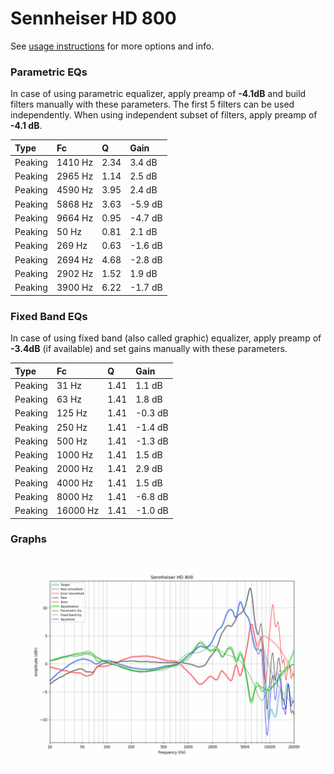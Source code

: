# Sennheiser HD 800
See [usage instructions](https://github.com/jaakkopasanen/AutoEq#usage) for more options and info.

### Parametric EQs
In case of using parametric equalizer, apply preamp of **-4.1dB** and build filters manually
with these parameters. The first 5 filters can be used independently.
When using independent subset of filters, apply preamp of **-4.1 dB**.

| Type    | Fc      |    Q | Gain    |
|:--------|:--------|:-----|:--------|
| Peaking | 1410 Hz | 2.34 | 3.4 dB  |
| Peaking | 2965 Hz | 1.14 | 2.5 dB  |
| Peaking | 4590 Hz | 3.95 | 2.4 dB  |
| Peaking | 5868 Hz | 3.63 | -5.9 dB |
| Peaking | 9664 Hz | 0.95 | -4.7 dB |
| Peaking | 50 Hz   | 0.81 | 2.1 dB  |
| Peaking | 269 Hz  | 0.63 | -1.6 dB |
| Peaking | 2694 Hz | 4.68 | -2.8 dB |
| Peaking | 2902 Hz | 1.52 | 1.9 dB  |
| Peaking | 3900 Hz | 6.22 | -1.7 dB |

### Fixed Band EQs
In case of using fixed band (also called graphic) equalizer, apply preamp of **-3.4dB**
(if available) and set gains manually with these parameters.

| Type    | Fc       |    Q | Gain    |
|:--------|:---------|:-----|:--------|
| Peaking | 31 Hz    | 1.41 | 1.1 dB  |
| Peaking | 63 Hz    | 1.41 | 1.8 dB  |
| Peaking | 125 Hz   | 1.41 | -0.3 dB |
| Peaking | 250 Hz   | 1.41 | -1.4 dB |
| Peaking | 500 Hz   | 1.41 | -1.3 dB |
| Peaking | 1000 Hz  | 1.41 | 1.5 dB  |
| Peaking | 2000 Hz  | 1.41 | 2.9 dB  |
| Peaking | 4000 Hz  | 1.41 | 1.5 dB  |
| Peaking | 8000 Hz  | 1.41 | -6.8 dB |
| Peaking | 16000 Hz | 1.41 | -1.0 dB |

### Graphs
![](./Sennheiser%20HD%20800.png)